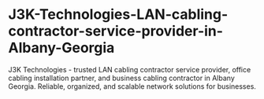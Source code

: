 # J3K-Technologies-LAN-cabling-contractor-service-provider-in-Albany-Georgia
J3K Technologies - trusted LAN cabling contractor service provider, office cabling installation partner, and business cabling contractor in Albany Georgia. Reliable, organized, and scalable network solutions for businesses.
